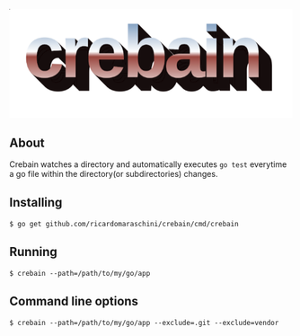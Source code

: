 ![crebain logo](assets/logo.png)
## About

Crebain watches a directory and automatically executes `go test` everytime a
go file within the directory(or subdirectories) changes.

## Installing

```
$ go get github.com/ricardomaraschini/crebain/cmd/crebain
```

## Running

```
$ crebain --path=/path/to/my/go/app
```

## Command line options

```
$ crebain --path=/path/to/my/go/app --exclude=.git --exclude=vendor
```
